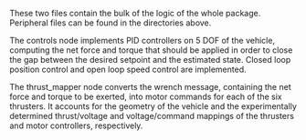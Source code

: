 These two files contain the bulk of the logic of the whole package. Peripheral files can be found in the directories above.

The controls node implements PID controllers on 5 DOF of the vehicle, computing the net force and torque that should be applied in order to close the gap between the desired setpoint and the estimated state. Closed loop position control and open loop speed control are implemented.

The thrust_mapper node converts the wrench message, containing the net force and torque to be exerted, into motor commands for each of the six thrusters. It accounts for the geometry of the vehicle and the experimentally determined thrust/voltage and voltage/command mappings of the thrusters and motor controllers, respectively.
